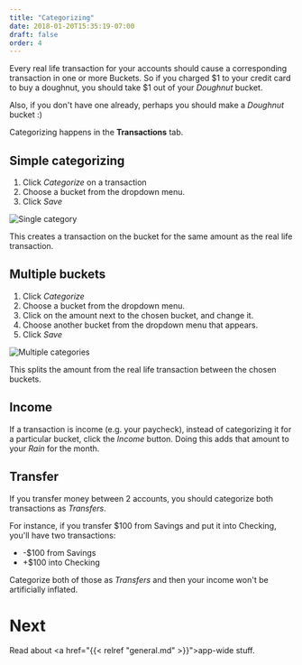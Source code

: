 ```yaml
---
title: "Categorizing"
date: 2018-01-20T15:35:19-07:00
draft: false
order: 4
---
```


Every real life transaction for your accounts should cause a corresponding transaction in one or more Buckets.  So if you charged $1 to your credit card to buy a doughnut, you should take $1 out of your *Doughnut* bucket.

Also, if you don't have one already, perhaps you should make a *Doughnut* bucket :)

Categorizing happens in the **Transactions** tab.

## Simple categorizing

1. Click *Categorize* on a transaction
2. Choose a bucket from the dropdown menu.
3. Click *Save*

![Single category](../categorizing_img/single_cat.png)

This creates a transaction on the bucket for the same amount as the real life transaction.

## Multiple buckets

1. Click *Categorize*
2. Choose a bucket from the dropdown menu.
3. Click on the amount next to the chosen bucket, and change it.
4. Choose another bucket from the dropdown menu that appears.
5. Click *Save*

![Multiple categories](../categorizing_img/multiple_cat.png)

This splits the amount from the real life transaction between the chosen buckets.

## Income

If a transaction is income (e.g. your paycheck), instead of categorizing it for a particular bucket, click the *Income* button.  Doing this adds that amount to your *Rain* for the month.

## Transfer

If you transfer money between 2 accounts, you should categorize both transactions as *Transfers*.

For instance, if you transfer $100 from Savings and put it into Checking, you'll have two transactions:

- -$100 from Savings
- +$100 into Checking

Categorize both of those as *Transfers* and then your income won't be artificially inflated.

# Next

Read about <a href="{{< relref "general.md" >}}">app-wide stuff.</a>